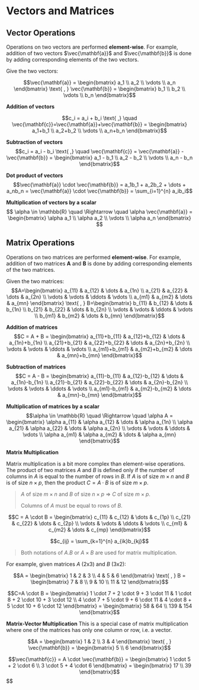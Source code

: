 # Vectors and Matrices

## Vector Operations
Operations on two vectors are performed **element-wise**. For example, addition of two vectors $\vec{\mathbf{a}}$ and $\vec{\mathbf{b}}$ is done by adding corresponding elements of the two vectors.

Give the two vectors:

$$\vec{\mathbf{a}} = \begin{bmatrix} a_1 \\ a_2 \\ \vdots \\ a_n \end{bmatrix} \text{ , } \vec{\mathbf{b}} = \begin{bmatrix} b_1 \\ b_2 \\ \vdots \\ b_n \end{bmatrix}$$

**Addition of vectors**


$$c_i = a_i + b_i \text{ ,} \quad \vec{\mathbf{c}}=\vec{\mathbf{a}}+\vec{\mathbf{b}} = \begin{bmatrix} a_1+b_1 \\ a_2+b_2 \\ \vdots \\ a_n+b_n \end{bmatrix}$$

**Subtraction of vectors**
$$c_i = a_i - b_i \text{ ,} \quad \vec{\mathbf{c}} = \vec{\mathbf{a}} - \vec{\mathbf{b}} = \begin{bmatrix} a_1 - b_1 \\ a_2 - b_2 \\ \vdots \\ a_n - b_n \end{bmatrix}$$

**Dot product of vectors**
$$\vec{\mathbf{a}} \cdot \vec{\mathbf{b}} = a_1b_1 + a_2b_2 + \dots + a_nb_n = \vec{\mathbf{a}} \cdot \vec{\mathbf{b}} = \sum_{i=1}^{n} a_ib_i$$

**Multiplication of vectors by a scalar**
$$
\alpha \in \mathbb{R} \quad \Rightarrow \quad \alpha \vec{\mathbf{a}} = \begin{bmatrix} \alpha a_1 \\ \alpha a_2 \\ \vdots \\ \alpha a_n \end{bmatrix}
$$


## Matrix Operations
Operations on two matrices are performed **element-wise**. For example, addition of two matrices $\mathbf{A}$ and $\mathbf{B}$ is done by adding corresponding elements of the two matrices.

Given the two matrices:
$$A=\begin{bmatrix} a_{11} & a_{12} & \dots & a_{1n} \\ a_{21} & a_{22} & \dots & a_{2n} \\ \vdots & \vdots & \ddots & \vdots \\ a_{m1} & a_{m2} & \dots & a_{mn} \end{bmatrix} \text{ , } B=\begin{bmatrix} b_{11} & b_{12} & \dots & b_{1n} \\ b_{21} & b_{22} & \dots & b_{2n} \\ \vdots & \vdots & \ddots & \vdots \\ b_{m1} & b_{m2} & \dots & b_{mn} \end{bmatrix}$$

**Addition of matrices**
$$C = A + B = \begin{bmatrix} a_{11}+b_{11} & a_{12}+b_{12} & \dots & a_{1n}+b_{1n} \\ a_{21}+b_{21} & a_{22}+b_{22} & \dots & a_{2n}+b_{2n} \\ \vdots & \vdots & \ddots & \vdots \\ a_{m1}+b_{m1} & a_{m2}+b_{m2} & \dots & a_{mn}+b_{mn} \end{bmatrix}$$


**Subtraction of matrices**
$$C = A - B = \begin{bmatrix} a_{11}-b_{11} & a_{12}-b_{12} & \dots & a_{1n}-b_{1n} \\ a_{21}-b_{21} & a_{22}-b_{22} & \dots & a_{2n}-b_{2n} \\ \vdots & \vdots & \ddots & \vdots \\ a_{m1}-b_{m1} & a_{m2}-b_{m2} & \dots & a_{mn}-b_{mn} \end{bmatrix}$$

**Multiplication of matrices by a scalar**
$$\alpha \in \mathbb{R} \quad \Rightarrow \quad \alpha A = \begin{bmatrix} \alpha a_{11} & \alpha a_{12} & \dots & \alpha a_{1n} \\ \alpha a_{21} & \alpha a_{22} & \dots & \alpha a_{2n} \\ \vdots & \vdots & \ddots & \vdots \\ \alpha a_{m1} & \alpha a_{m2} & \dots & \alpha a_{mn} \end{bmatrix}$$

**Matrix Multiplication**

Matrix multiplication is a bit more complex than element-wise operations. The product of two matrices $A$ and $B$ is defined only if the number of columns in $A$ is equal to the number of rows in $B$. If $A$ is of size $m \times n$ and $B$ is of size $n \times p$, then the product $C = A \cdot B$ is of size $m \times p$.

> $A$ of size $m \times n$ and $B$ of size $n \times p$ $\Rightarrow$ $C$ of size $m \times p$.
>
> Columns of $A$ must be equal to rows of $B$.

$$C = A \cdot B = \begin{bmatrix} c_{11} & c_{12} & \dots & c_{1p} \\ c_{21} & c_{22} & \dots & c_{2p} \\ \vdots & \vdots & \ddots & \vdots \\ c_{m1} & c_{m2} & \dots & c_{mp} \end{bmatrix}$$

$$c_{ij} = \sum_{k=1}^{n} a_{ik}b_{kj}$$

> Both notations of $A.B$ or $A \times B$ are used for matrix multiplication.

For example, given matrices $A$ (2x3) and $B$ (3x2):

$$A = \begin{bmatrix} 1 & 2 & 3 \\ 4 & 5 & 6 \end{bmatrix} \text{ , } B = \begin{bmatrix} 7 & 8 \\ 9 & 10 \\ 11 & 12 \end{bmatrix}$$

$$C=A \cdot B = \begin{bmatrix} 1 \cdot 7 + 2 \cdot 9 + 3 \cdot 11 & 1 \cdot 8 + 2 \cdot 10 + 3 \cdot 12 \\ 4 \cdot 7 + 5 \cdot 9 + 6 \cdot 11 & 4 \cdot 8 + 5 \cdot 10 + 6 \cdot 12 \end{bmatrix} = \begin{bmatrix} 58 & 64 \\ 139 & 154 \end{bmatrix}$$

**Matrix-Vector Multiplication**
This is a special case of matrix multiplication where one of the matrices has only one column or row, i.e. a vector.

$$A = \begin{bmatrix} 1 & 2 \\ 3 & 4 \end{bmatrix} \text{ , } \vec{\mathbf{b}} = \begin{bmatrix} 5 \\ 6 \end{bmatrix}$$

$$\vec{\mathbf{c}} = A \cdot \vec{\mathbf{b}} = \begin{bmatrix} 1 \cdot 5 + 2 \cdot 6 \\ 3 \cdot 5 + 4 \cdot 6 \end{bmatrix} = \begin{bmatrix} 17 \\ 39 \end{bmatrix}$$
$$
